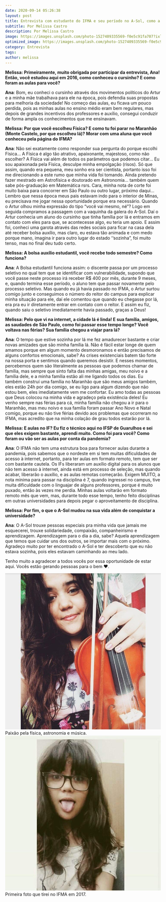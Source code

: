 ```yaml
---
date: 2020-09-14 05:26:38
layout: post
title: Entrevista com estudante do IFMA e seu período no A-Sol, como a educação popular transformou sua vida?
subtitle: Por Melissa Castro
description: Por Melissa Castro
image: https://images.unsplash.com/photo-1527409335569-f0e5c91fa707?ixlib=rb-1.2.1&ixid=eyJhcHBfaWQiOjEyMDd9&auto=format&fit=crop&w=750&q=80
optimized_image: https://images.unsplash.com/photo-1527409335569-f0e5c91fa707?ixlib=rb-1.2.1&ixid=eyJhcHBfaWQiOjEyMDd9&auto=format&fit=crop&w=750&q=80
category: Entrevista
tags:
author: melissa
---
```


**Melissa: Primeiramente, muito obrigada por participar da entrevista, Ana! Então, você estudou aqui em 2016, como conheceu o cursinho? E como foram as aulas para você?**

**Ana**: Bom, eu conheci o cursinho através dos movimentos políticos do Artur e a minha mãe trabalhava para ele na época, pois defendia suas propostas para melhoria da sociedade! No começo das aulas, eu ficava um pouco perdida, pois as minhas aulas no ensino médio eram bem regulares, mas depois de grandes incentivos dos professores e auxílio, consegui conduzir de forma ampla os conhecimentos que me ensinavam.

**Melissa: Por que você escolheu Física? E como tu foi parar no Maranhão (Monte Castelo, por que escolheu lá)? Morar com uma aluna que você conheceu pela página do IFMA?** 

**Ana**: Não sei exatamente como responder sua pergunta do porque escolhi Física… A Física é algo tão atrativo, apaixonante, majestoso, como não escolher? A Física vai além de todos os parâmetros que podemos citar… Eu sou apaixonada pela Física, desculpe minha empolgação (risos). Só que assim, quando era pequena, meu sonho era ser cientista, portanto isso foi me direcionando a este rumo que minha vida foi tomando. Ainda pretendo fazer mestrado em Astrofísica e doutorado em Astronomia… também quem sabe pós-graduação em Matemática rsrs. Cara, minha nota de corte foi muito baixa para concorrer em São Paulo ou outro lugar, próximo daqui… Lembro que nessa época meus pais estavam indo para o interior de Minas, eu precisava me jogar nessa oportunidade porque era necessário. Quando o Artur olhou minha expressão do tipo “você vai mesmo, né”? Logo em seguida compramos a passagem com a vaquinha da galera do A-Sol. Daí o Artur conhecia um aluno do cursinho que tinha família por lá e entramos em contato com eles para que, se acontecesse algo, eu teria um apoio. E assim foi, conheci uma garota através das redes sociais para ficar na casa dela até receber bolsa auxílio, mas claro, eu estava tão animada e com medo porque mano, imagina ir para outro lugar do estado ‘‘sozinha”, foi muito tenso, mas no final deu tudo certo.

**Melissa: A bolsa auxílio estudantil, você recebe todo semestre? Como funciona?**

**Ana**: A Bolsa estudantil funciona assim: o discente passa por um processo seletivo no qual tem que se identificar com vulnerabilidade, supondo que você passe neste processo irá receber R$ 400 por mês, durante 9 meses, e, quando termina esse período, o aluno tem que passar novamente pelo processo seletivo. Mas quando eu já havia passado no IFMA, o Artur surtou comigo junto e conseguimos o número do reitor do campus para explicar minha situação para ele, daí ele comentou que quando eu chegasse por lá, era pra eu ir diretamente entrar em contato com o reitor. E assim eu fiz, quando saiu o seletivo imediatamente havia passado, graças a Deus!

**Melissa: Pelo que vi na internet, a cidade lá é linda! E sua família, amigos, as saudades de São Paulo, como foi passar esse tempo longe? Você voltava nas férias? Sua família chegou a viajar para lá?**

**Ana**: O tempo que estive sozinha por lá me fez amadurecer bastante e criar novas amizades que são minha família lá. Não é fácil estar longe de quem amamos porque em algum momento desmoronamos e então precisamos de alguns confortos emocionais, sabe? As crises existenciais batem tão forte na nossa porta e sentimos quando queremos desistir. E nesses momentos, percebemos quem são literalmente as pessoas que podemos chamar de família, mas sempre que sinto falta das minhas amigas, meu noivo e a família dele, e a minha família estão ali me ligando todos os dias. Eu também construí uma família no Maranhão que são meus amigos também, eles estão 24h por dia comigo, se eu ligo para algum dizendo que não estou bem, eles imediatamente vem me confortar. Eu amo todas as pessoas que Deus colocou na minha vida e agradeço pela existência deles! Eu venho sempre nas férias para cá, minha família não chegou a ir para o Maranhão, mas meu noivo e sua família foram passar Ano Novo e Natal comigo, porque eu não tive férias devido aos problemas que ocorreram no IFMA, mas acredito que na minha colação de grau todos estarão por lá.

**Melissa: E aulas no IF? Eu fiz o técnico aqui no IFSP de Guarulhos e sei que eles exigem bastante, aprendi muito. Como foi para você? Como foram ou vão ser as aulas por conta da pandemia?**

**Ana**: O IFMA não tem uma estrutura boa para fornecer aulas durante a pandemia, pois sabemos que o nordeste em si tem muitas dificuldades de acesso à internet, portanto, para ter aulas em formato remoto, tem que ser com bastante cautela. Os IFs liberaram um auxílio digital para os alunos que não tem acesso à internet, ainda está em processo de seleção, mas quando acabar, liberarão o auxílio, e as aulas remotas começarão. Exigem MUITO, a nota mínima para passar na disciplina é 7, quando ingressei no campus, tive muita dificuldade com o linguajar de alguns professores, porque é muito puxado, então às vezes me perdia. Minhas aulas voltarão em formato remoto mês que vem, mas, durante todo esse tempo, tenho feito disciplinas em outras universidades para depois pegar o aproveitamento de disciplina.

**Melissa: Por fim, o que o A-Sol mudou na sua vida além de conquistar a universidade?**

**Ana**: O A-Sol trouxe pessoas especiais pra minha vida que jamais me esquecerei, trouxe solidariedade, compaixão, companheirismo e aprendizagem. Aprendizagem para o dia a dia, sabe? Aquela aprendizagem que temos que cuidar uns dos outros, se importar mais com o próximo. Agradeço muito por ter encontrado o A-Sol e ter descoberto que eu não estava sozinha, pois eles estavam caminhando ao meu lado.

Tenho muito a agradecer a todos vocês por essa oportunidade de estar aqui. Vocês estão gerando pessoas para o bem ♥.


![Ana](https://raw.githubusercontent.com/asolgru/revista/master/assets/img/outros/v1ent2.jpeg "Ana")
Paixão pela física, astronomia e música.
![Ana](https://raw.githubusercontent.com/asolgru/revista/master/assets/img/outros/v1ent1.jpeg "Ana")
Primeira foto que tirei no IFMA em 2017.
